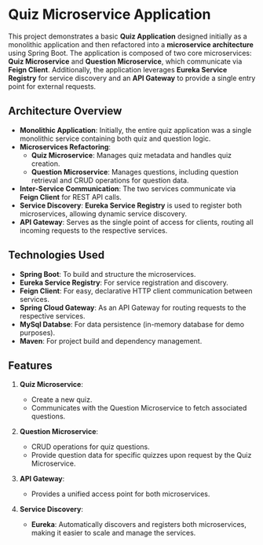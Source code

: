 # Quiz Microservice Application

This project demonstrates a basic **Quiz Application** designed initially as a monolithic application and then refactored into a **microservice architecture** using Spring Boot. The application is composed of two core microservices: **Quiz Microservice** and **Question Microservice**, which communicate via **Feign Client**. Additionally, the application leverages **Eureka Service Registry** for service discovery and an **API Gateway** to provide a single entry point for external requests.

## Architecture Overview

- **Monolithic Application**: Initially, the entire quiz application was a single monolithic service containing both quiz and question logic.
- **Microservices Refactoring**:
  - **Quiz Microservice**: Manages quiz metadata and handles quiz creation.
  - **Question Microservice**: Manages questions, including question retrieval and CRUD operations for question data.
- **Inter-Service Communication**: The two services communicate via **Feign Client** for REST API calls.
- **Service Discovery**: **Eureka Service Registry** is used to register both microservices, allowing dynamic service discovery.
- **API Gateway**: Serves as the single point of access for clients, routing all incoming requests to the respective services.

## Technologies Used

- **Spring Boot**: To build and structure the microservices.
- **Eureka Service Registry**: For service registration and discovery.
- **Feign Client**: For easy, declarative HTTP client communication between services.
- **Spring Cloud Gateway**: As an API Gateway for routing requests to the respective services.
- **MySql Databse**: For data persistence (in-memory database for demo purposes).
- **Maven**: For project build and dependency management.

## Features

1. **Quiz Microservice**:
   - Create a new quiz.
   - Communicates with the Question Microservice to fetch associated questions.

2. **Question Microservice**:
   - CRUD operations for quiz questions.
   - Provide question data for specific quizzes upon request by the Quiz Microservice.

3. **API Gateway**:
   - Provides a unified access point for both microservices.
  
4. **Service Discovery**:
   - **Eureka**: Automatically discovers and registers both microservices, making it easier to scale and manage the services.

